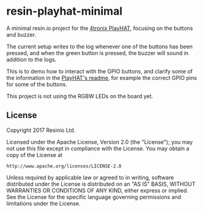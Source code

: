 # resin-playhat-minimal

A minimal resin.io project for the [4tronix PlayHAT](http://4tronix.co.uk/blog/?p=857),
focusing on the buttons and buzzer.

The current setup writes to the log whenever one of the buttons has been
pressed, and when the green button is pressed, the buzzer will sound in
addition to the logs.

This is to demo how to interact with the GPIO buttons, and clarify some of
the information in the [PlayHAT's readme](https://github.com/4tronix/PlayHAT),
for example the correct GPIO pins for some of the buttons.

This project is not using the RGBW LEDs on the board yet.

## License

Copyright 2017 Resinio Ltd.

Licensed under the Apache License, Version 2.0 (the "License");
you may not use this file except in compliance with the License.
You may obtain a copy of the License at

    http://www.apache.org/licenses/LICENSE-2.0

Unless required by applicable law or agreed to in writing, software
distributed under the License is distributed on an "AS IS" BASIS,
WITHOUT WARRANTIES OR CONDITIONS OF ANY KIND, either express or implied.
See the License for the specific language governing permissions and
limitations under the License.
